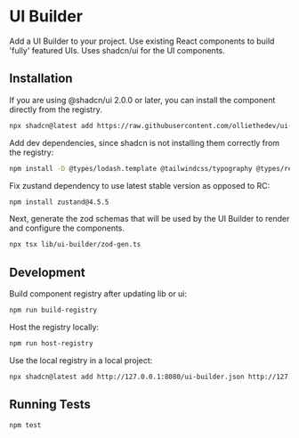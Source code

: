 # UI Builder 

Add a UI Builder to your project. Use existing React components to build 'fully' featured UIs.
Uses shadcn/ui for the UI components.

## Installation

If you are using @shadcn/ui 2.0.0 or later, you can install the component directly from the registry. 

```bash
npx shadcn@latest add https://raw.githubusercontent.com/olliethedev/ui-builder/main/registry/block-registry.json
```

Add dev dependencies, since shadcn is not installing them correctly from the registry:

```bash
npm install -D @types/lodash.template @tailwindcss/typography @types/react-syntax-highlighter react-docgen-typescript tailwindcss-animate ts-morph ts-to-zod
```

Fix zustand dependency to use latest stable version as opposed to RC:

```bash
npm install zustand@4.5.5
```

Next, generate the zod schemas that will be used by the UI Builder to render and configure the components.

```bash
npx tsx lib/ui-builder/zod-gen.ts
```



## Development

Build component registry after updating lib or ui:

```bash
npm run build-registry
```

Host the registry locally:

```bash
npm run host-registry
```

Use the local registry in a local project:

```bash
npx shadcn@latest add http://127.0.0.1:8080/ui-builder.json http://127.0.0.1:8080/ui-builder-lib.json
```

## Running Tests

```bash
npm test
```
